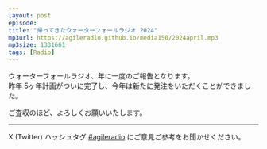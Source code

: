 ```yaml
---
layout: post
episode: 
title: "帰ってきたウォーターフォールラジオ 2024"
mp3url: https://agileradio.github.io/media150/2024april.mp3
mp3size: 1331661
tags: [Radio]
---
```


ウォーターフォールラジオ、年に一度のご報告となります。  
昨年 5ヶ年計画がついに完了し、今年は新たに発注をいただくことができました。

ご査収のほど、よろしくお願いいたします。

---

X (Twitter) ハッシュタグ [#agileradio](https://twitter.com/intent/tweet?hashtags=agileradio) にご意見ご参考をお聞かせください。
